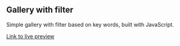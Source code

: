 ## Gallery with filter

Simple gallery with filter based on key words, built with JavaScript.

[Link to live preview]( https://markrau73.github.io/GalleryWithFilter_JS/)
